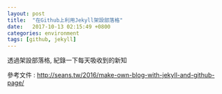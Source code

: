 ```yaml
---
layout: post
title:  "在Github上利用Jekyll架設部落格"
date:   2017-10-13 02:15:49 +0800
categories: environment
tags: [github, jekyll]
---
```


透過架設部落格, 紀錄一下每天吸收到的新知

參考文件 : <http://seans.tw/2016/make-own-blog-with-jekyll-and-github-page/>
